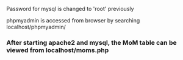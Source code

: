 Password for mysql is changed to 'root' previously

phpmyadmin is accessed from browser by searching localhost/phpmyadmin/

### After starting apache2 and mysql, the MoM table can be viewed from localhost/moms.php
